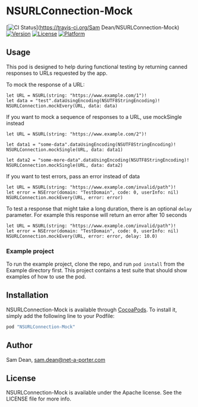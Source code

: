 # NSURLConnection-Mock

[![CI Status](http://img.shields.io/travis/net-a-porter-mobile/NSURLConnection-Mock.svg?style=flat)](https://travis-ci.org/Sam Dean/NSURLConnection-Mock)
[![Version](https://img.shields.io/cocoapods/v/NSURLConnection-Mock.svg?style=flat)](http://cocoapods.org/pods/NSURLConnection-Mock)
[![License](https://img.shields.io/cocoapods/l/NSURLConnection-Mock.svg?style=flat)](http://cocoapods.org/pods/NSURLConnection-Mock)
[![Platform](https://img.shields.io/cocoapods/p/NSURLConnection-Mock.svg?style=flat)](http://cocoapods.org/pods/NSURLConnection-Mock)

## Usage

This pod is designed to help during functional testing by returning canned responses to URLs requested by the app.

To mock the response of a URL:

```objc
let URL = NSURL(string: "https://www.example.com/1")!
let data = "test".dataUsingEncoding(NSUTF8StringEncoding)!
NSURLConnection.mockEvery(URL, data: data)
```

If you want to mock a sequence of responses to a URL, use mockSingle instead

```objc
let URL = NSURL(string: "https://www.example.com/2")!

let data1 = "some-data".dataUsingEncoding(NSUTF8StringEncoding)!
NSURLConnection.mockSingle(URL, data: data1)

let data2 = "some-more-data".dataUsingEncoding(NSUTF8StringEncoding)!
NSURLConnection.mockSingle(URL, data: data2)
```

If you want to test errors, pass an error instead of data

```objc
let URL = NSURL(string: "https://www.example.com/invalid/path")!
let error = NSError(domain: "TestDomain", code: 0, userInfo: nil)
NSURLConnection.mockEvery(URL, error: error)
```

To test a response that might take a long duration, there is an optional `delay` parameter. For example
this response will return an error after 10 seconds

```objc
let URL = NSURL(string: "https://www.example.com/invalid/path")!
let error = NSError(domain: "TestDomain", code: 0, userInfo: nil)
NSURLConnection.mockEvery(URL, error: error, delay: 10.0)
```

### Example project

To run the example project, clone the repo, and run `pod install` from the Example directory first. This project contains a test suite that should show examples of how to use the pod.

## Installation

NSURLConnection-Mock is available through [CocoaPods](http://cocoapods.org). To install
it, simply add the following line to your Podfile:

```ruby
pod "NSURLConnection-Mock"
```

## Author

Sam Dean, sam.dean@net-a-porter.com

## License

NSURLConnection-Mock is available under the Apache license. See the LICENSE file for more info.
